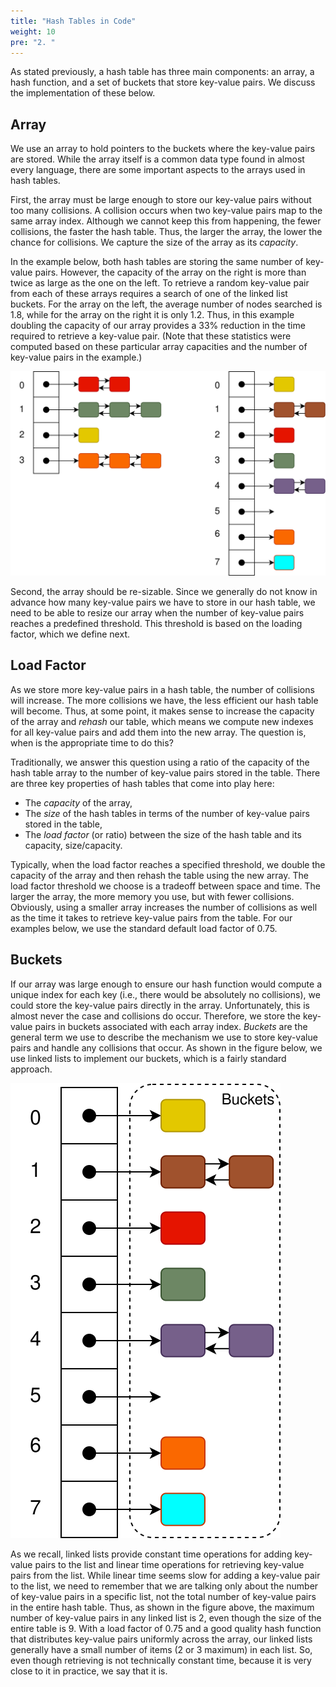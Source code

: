 ```yaml
---
title: "Hash Tables in Code"
weight: 10
pre: "2. "
---
```

As stated previously, a hash table has three main components: an array, a hash function, and a set of buckets that store key-value pairs. We discuss the implementation of these below.

## Array

We use an array to hold pointers to the buckets where the key-value pairs are stored. While the array itself is a common data type found in almost every language, there are some important aspects to the arrays used in hash tables. 

First, the array must be large enough to store our key-value pairs without too many collisions. A collision occurs when two key-value pairs map to the same array index. Although we cannot keep this from happening, the fewer collisions, the faster the hash table. Thus, the larger the array, the lower the chance for collisions. We capture the size of the array as its _capacity_. 

In the example below, both hash tables are storing the same number of key-value pairs. However, the capacity of the array on the right is more than twice as large as the one on the left. To retrieve a random key-value pair from each of these arrays requires a search of one of the linked list buckets. For the array on the left, the average number of nodes searched is $1.8$, while for the array on the right it is only $1.2$. Thus, in this example doubling the capacity of our array provides a $33\%$ reduction in the time required to retrieve a key-value pair. (Note that these statistics were computed based on these particular array capacities and the number of key-value pairs in the example.)

![Hash Table Capacity Examples](/images/11/11.2.capacity.svg)
 
Second, the array should be re-sizable. Since we generally do not know in advance how many key-value pairs we have to store in our hash table, we need to be able to resize our array when the number of key-value pairs reaches a predefined threshold. This threshold is based on the loading factor, which we define next.

## Load Factor

As we store more key-value pairs in a hash table, the number of collisions will increase. The more collisions we have, the less efficient our hash table will become. Thus, at some point, it makes sense to increase the capacity of the array and _rehash_ our table, which means we compute new indexes for all key-value pairs and add them into the new array. The question is, when is the appropriate time to do this?

Traditionally, we answer this question using a ratio of the capacity of the hash table array to the number of key-value pairs stored in the table. There are three key properties of hash tables that come into play here:

* The _capacity_ of the array,
* The _size_ of the hash tables in terms of the number of key-value pairs stored in the table,
* The _load factor_ (or ratio) between the size of the hash table and its capacity, $\text{size} / \text{capacity}$.

Typically, when the load factor reaches a specified threshold, we double the capacity of the array and then rehash the table using the new array. The load factor threshold we choose is a tradeoff between space and time. The larger the array, the more memory you use, but with fewer collisions. Obviously, using a smaller array increases the number of collisions as well as the time it takes to retrieve key-value pairs from the table. For our examples below, we use the standard default load factor of $0.75$.

## Buckets

If our array was large enough to ensure our hash function would compute a unique index for each key (i.e., there would be absolutely no collisions), we could store the key-value pairs directly in the array. Unfortunately, this is almost never the case and collisions do occur. Therefore, we store the key-value pairs in buckets associated with each array index. _Buckets_ are the general term we use to describe the mechanism we use to store key-value pairs and handle any collisions that occur. As shown in the figure below, we use linked lists to implement our buckets, which is a fairly standard approach.

![Hash Table Buckets](/images/11/11.2.buckets.svg)
 
As we recall, linked lists provide constant time operations for adding key-value pairs to the list and linear time operations for retrieving key-value pairs from the list. While linear time seems slow for adding a key-value pair to the list, we need to remember that we are talking only about the number of key-value pairs in a specific list, not the total number of key-value pairs in the entire hash table. Thus, as shown in the figure above, the maximum number of key-value pairs in any linked list is $2$, even though the size of the entire table is $9$. With a load factor of $0.75$ and a good quality hash function that distributes key-value pairs uniformly across the array, our linked lists generally have a small number of items ($2$ or $3$ maximum) in each list. So, even though retrieving is not technically constant time, because it is very close to it in practice, we say that it is.

